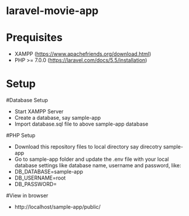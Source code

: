 # laravel-movie-app

# Prequisites

- XAMPP (https://www.apachefriends.org/download.html)
- PHP >= 7.0.0 (https://laravel.com/docs/5.5/installation)

# Setup

#Database Setup
 - Start XAMPP Server
 - Create a database, say sample-app
 - Import database.sql file to above sample-app database

#PHP Setup

 - Download this repository files to local directory say direcotry sample-app
 - Go to sample-app folder and update the .env file with your local database settings like database name, username and password, like:
 - DB_DATABASE=sample-app
 - DB_USERNAME=root
 - DB_PASSWORD=

 #View in browser
  - http://localhost/sample-app/public/
